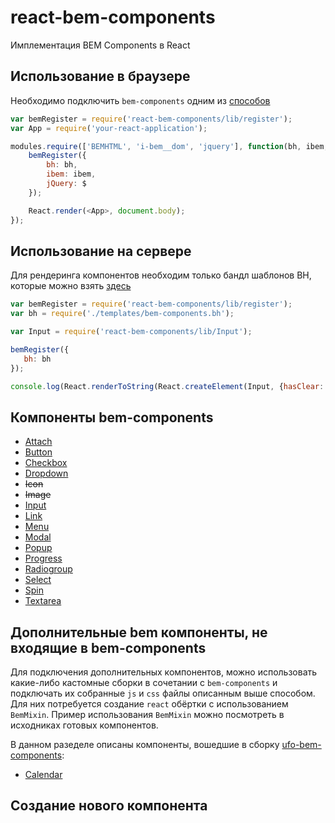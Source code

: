 # react-bem-components
Имплементация BEM Components в React

## Использование в браузере
Необходимо подключить `bem-components` одним из [способов](https://ru.bem.info/libs/bem-components/v2.3.0/#dist)

```js
var bemRegister = require('react-bem-components/lib/register');
var App = require('your-react-application');

modules.require(['BEMHTML', 'i-bem__dom', 'jquery'], function(bh, ibem, $) {
    bemRegister({
        bh: bh,
        ibem: ibem,
        jQuery: $
    });

    React.render(<App>, document.body);
});
```

## Использование на сервере
Для рендеринга компонентов необходим только бандл шаблонов BH, которые можно взять [здесь](https://ru.bem.info/libs/bem-components/v2.3.0/#Подключение-файлов-с-cdn)

```js
var bemRegister = require('react-bem-components/lib/register');
var bh = require('./templates/bem-components.bh');

var Input = require('react-bem-components/lib/Input');

bemRegister({
   bh: bh
});

console.log(React.renderToString(React.createElement(Input, {hasClear: true}))); // <span class="input input_has-clear input_size_m...
```

## Компоненты bem-components
- [Attach](./docs/attach.md)
- [Button](./docs/button.md)
- [Checkbox](./docs/checkbox.md)
- [Dropdown](./docs/dropdown.md)
- ~~Icon~~
- ~~Image~~
- [Input](./docs/input.md)
- [Link](./docs/link.md)
- [Menu](./docs/menu.md)
- [Modal](./docs/modal.md)
- [Popup](./docs/popup.md)
- [Progress](./docs/progress.md)
- [Radiogroup](./docs/radiogroup.md)
- [Select](./docs/select.md)
- [Spin](./docs/spin.md)
- [Textarea](./docs/textarea.md)

## Дополнительные bem компоненты, не входящие в bem-components

Для подключения дополнительных компонентов, можно использовать какие-либо кастомные сборки в сочетании с `bem-components`
и подключать их собранные `js` и `css` файлы описанным выше способом. Для них потребуется создание `react` обёртки с использованием `BemMixin`. Пример использования `BemMixin` можно посмотреть в исходниках готовых компонентов.

В данном разеделе описаны компоненты, вошедшие в сборку [ufo-bem-components](https://github.yandex-team.ru/UFO/ufo-bem-components):

- [Calendar](./docs/calendar.md)

## Создание нового компонента
